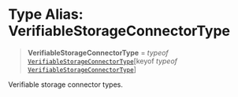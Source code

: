 # Type Alias: VerifiableStorageConnectorType

> **VerifiableStorageConnectorType** = *typeof* [`VerifiableStorageConnectorType`](../variables/VerifiableStorageConnectorType.md)\[keyof *typeof* [`VerifiableStorageConnectorType`](../variables/VerifiableStorageConnectorType.md)\]

Verifiable storage connector types.
